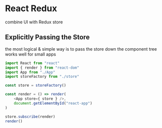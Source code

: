 # React Redux
combine UI with Redux store  

## Explicitly Passing the Store 
the most logical & simple way is to pass the store down the component tree  
works well for small apps  
```js
import React from "react"
import { render } from "react-dom"
import App from "./App"
import storeFactory from "./store"

const store = storeFactory()

const render = () => render(
    <App store={ store } />,
    document.getElementById("react-app")
)

store.subscribe(render)
render()
```
